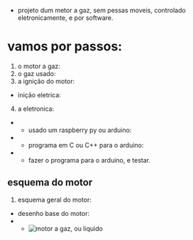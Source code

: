 - projeto dum metor a gaz, sem pessas moveis, controlado eletronicamente, e por software.
# vamos por passos:
1. o motor a gaz:
2. o gaz usado:
3. a ignição do motor:
 - inição eletrica:
4. a eletronica:
- - usado um raspberry py ou arduino:
- - programa em C ou C++ para o arduino:
- - fazer o programa para o arduino, e testar.
## esquema do motor 
1. esquema geral do motor:
- desenho base do motor: 
- - ![motor a gaz, ou liquido](https://github.com/0joseDark/dream/blob/main/teste_de_desenho-motor_de_combustao-1.jpg)
